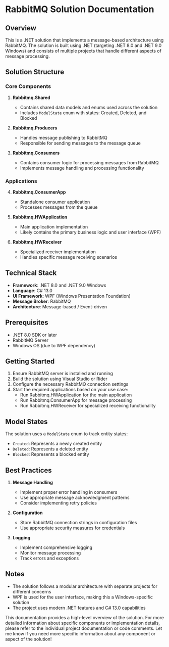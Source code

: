 
# RabbitMQ Solution Documentation

## Overview
This is a .NET solution that implements a message-based architecture using RabbitMQ. The solution is built using .NET (targeting .NET 8.0 and .NET 9.0 Windows) and consists of multiple projects that handle different aspects of message processing.

## Solution Structure

### Core Components

1. **Rabbitmq.Shared**
   - Contains shared data models and enums used across the solution
   - Includes `ModelState` enum with states: Created, Deleted, and Blocked

2. **Rabbitmq.Producers**
   - Handles message publishing to RabbitMQ
   - Responsible for sending messages to the message queue

3. **Rabbitmq.Consumers**
   - Contains consumer logic for processing messages from RabbitMQ
   - Implements message handling and processing functionality

### Applications

4. **Rabbitmq.ConsumerApp**
   - Standalone consumer application
   - Processes messages from the queue

5. **Rabbitmq.HWApplication**
   - Main application implementation
   - Likely contains the primary business logic and user interface (WPF)

6. **Rabbitmq.HWReceiver**
   - Specialized receiver implementation
   - Handles specific message receiving scenarios

## Technical Stack
- **Framework**: .NET 8.0 and .NET 9.0 Windows
- **Language**: C# 13.0
- **UI Framework**: WPF (Windows Presentation Foundation)
- **Message Broker**: RabbitMQ
- **Architecture**: Message-based / Event-driven

## Prerequisites
- .NET 8.0 SDK or later
- RabbitMQ Server
- Windows OS (due to WPF dependency)

## Getting Started
1. Ensure RabbitMQ server is installed and running
2. Build the solution using Visual Studio or Rider
3. Configure the necessary RabbitMQ connection settings
4. Start the required applications based on your use case:
   - Run Rabbitmq.HWApplication for the main application
   - Run Rabbitmq.ConsumerApp for message processing
   - Run Rabbitmq.HWReceiver for specialized receiving functionality

## Model States
The solution uses a `ModelState` enum to track entity states:
- `Created`: Represents a newly created entity
- `Deleted`: Represents a deleted entity
- `Blocked`: Represents a blocked entity

## Best Practices
1. **Message Handling**
   - Implement proper error handling in consumers
   - Use appropriate message acknowledgment patterns
   - Consider implementing retry policies

2. **Configuration**
   - Store RabbitMQ connection strings in configuration files
   - Use appropriate security measures for credentials

3. **Logging**
   - Implement comprehensive logging
   - Monitor message processing
   - Track errors and exceptions

## Notes
- The solution follows a modular architecture with separate projects for different concerns
- WPF is used for the user interface, making this a Windows-specific solution
- The project uses modern .NET features and C# 13.0 capabilities

This documentation provides a high-level overview of the solution. For more detailed information
about specific components or implementation details, please refer to the individual project documentation or code comments.
Let me know if you need more specific information about any component or aspect of the solution!